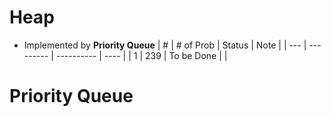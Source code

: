 # Heap
- Implemented by **Priority Queue**
| #   | # of Prob | Status     | Note |
| --- | --------- | ---------- | ---- |
| 1   | 239       | To be Done |      |


# Priority Queue
